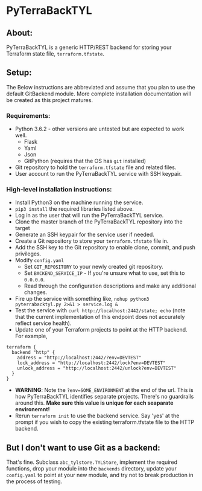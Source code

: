 # PyTerraBackTYL
## About:
PyTerraBackTYL is a generic HTTP/REST backend for storing your Terraform state file, `terraform.tfstate`.

## Setup:
The Below instructions are abbreviated and assume that you plan to use the default GitBackend module.
More complete installation documentation will be created as this project matures.

### Requirements:
- Python 3.6.2 - other versions are untested but are expected to work well.
  - Flask
  - Yaml
  - Json
  - GitPython (requires that the OS has `git` installed)
- Git repository to hold the `terraform.tfstate` file and related files.
- User account to run the PyTerraBackTYL service with SSH keypair.

### High-level installation instructions:
- Install Python3 on the machine running the service.
- `pip3 install` the required libraries listed above.
- Log in as the user that will run the PyTerraBackTYL service.
- Clone the master branch of the PyTerraBackTYL repository into the target
- Generate an SSH keypair for the service user if needed.
- Create a Git repository to store your `terraform.tfstate` file in.
- Add the SSH key to the Git repository to enable clone, commit, and push privileges.
- Modify `config.yaml`
  - Set `GIT_REPOSITORY` to your newly created git repository.
  - Set `BACKEND_SERVICE_IP` - If you're unsure what to use, set this to `0.0.0.0`.
  - Read through the configuration descriptions and make any additional changes.
- Fire up the service with something like, `nohup python3 pyterrabacktyl.py 2>&1 > service.log &`
- Test the service with `curl http://localhost:2442/state; echo` (note that the current implementation of this endpoint does not accurately reflect service health).
- Update one of your Terraform projects to point at the HTTP backend. For example,
```buildoutcfg
terraform {
  backend "http" {
    address = "http://localhost:2442/?env=DEVTEST"
    lock_address = "http://localhost:2442/lock?env=DEVTEST"
    unlock_address = "http://localhost:2442/unlock?env=DEVTEST"
  }
}
```
- **WARNING**: Note the `?env=SOME_ENVIRONMENT` at the end of the url. This is how PyTerraBackTYL identifies separate projects. There's no guardrails around this. **Make sure this value is unique for each seaparate environemnt!**
- Rerun `terraform init` to use the backend service. Say 'yes' at the prompt if you wish to copy the existing terraform.tfstate file to the HTTP backend.

## But I don't want to use Git as a backend:
That's fine. Subclass `abc_tylstore.TYLStore`, implement the required functions, drop your module into the `backends` directory, update your `config.yaml` to point at your new module, and try not to break production in the process of testing.
